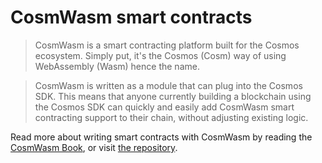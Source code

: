 <!--
order: 1
parent:
  order: 8
-->

# CosmWasm smart contracts

>CosmWasm is a smart contracting platform built for the Cosmos ecosystem. Simply put, it's the Cosmos (Cosm) way of using WebAssembly (Wasm) hence the name.

>CosmWasm is written as a module that can plug into the Cosmos SDK. This means that anyone currently building a blockchain using the Cosmos SDK can quickly and easily add CosmWasm smart contracting support to their chain, without adjusting existing logic.

Read more about writing smart contracts with CosmWasm by reading the [CosmWasm Book]([https://docs.cosmwasm.com/docs/1.0/](https://book.cosmwasm.com/)), or visit [the repository](https://github.com/CosmWasm/cosmwasm).
